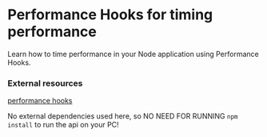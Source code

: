 # Performance Hooks for timing performance
Learn how to time performance in your Node application using Performance Hooks.

### External resources
[performance hooks](https://nodejs.org/dist/latest-v8.x/docs/api/perf_hooks.html)

No external dependencies used here, so NO NEED FOR RUNNING `npm install` to run the api on your PC!